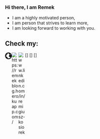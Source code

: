 ### Hi there, I am Remek

- I am a highly motivated person,
- I am person that strives to learn more,
- I am looking forward to working with you.

## Check my:
[<img align="left" alt="www.remek.site" width="22px" src="https://raw.githubusercontent.com/iconic/open-iconic/master/svg/globe.svg" />]
[<img align="left" alt="https://remekblog.herokuapp.com/" width="22px" src="https://useiconic.com/open-iconic/svg/bold.svg"/>]
[<img align="left" alt="www.linkedin.com/in/remigiusz-kosiorek" width="22px" src="https://cdn.jsdelivr.net/npm/simple-icons@v3/icons/linkedin.svg" />]



